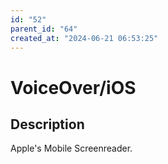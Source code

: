 ```yaml
---
id: "52"
parent_id: "64"
created_at: "2024-06-21 06:53:25"
---
```


# VoiceOver/iOS

## Description

Apple's Mobile Screenreader.